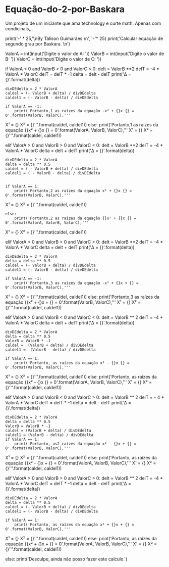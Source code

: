# Equação-do-2-por-Baskara
Um projeto de um iniciante que ama technology e curte math. Apenas com condicinais,,,

print('-' * 25,'\nBy Tálison Guimarães \n', '-'* 25)
print('Calcular equação de segundo grau por Baskara. \n')

ValorA = int(input('Digite o valor de A: '))
ValorB = int(input('Digite o valor de B: '))
ValorC = int(input('Digite o valor de C: '))

if ValorA < 0 and ValorB > 0 and ValorC < 0:
    delt = ValorB **2 
    delT = -4 * ValorA * ValorC
    delT = delT * -1
    delta = delt - delT
    print('Δ = {}'.format(delta))

    divDEdelta = 2 * ValorA
    caldel = (- ValorB + delta) / divDEdelta
    caldel1 = (- ValorB - delta) / divDEdelta
         
    if ValorA == -1:
        print('Portanto,1 as raízes da equação -x² + {}x {} = 0'.format(ValorB, ValorC),'''
X¹ = {} 
X² = {}'''.format(caldel, caldel1))
    else:
        print('Portanto,1 as raízes da equação {}x² + {}x {} = 0'.format(ValorA, ValorB, ValorC),'''
X¹ = {} 
X² = {}'''.format(caldel, caldel1))

elif ValorA > 0 and ValorB > 0 and ValorC < 0:
    delt = ValorB **2 
    delT = -4 * ValorA * ValorC
    delta = delt + delT
    print('Δ = {}'.format(delta))

    divDEdelta = 2 * ValorA
    delta = delta ** 0.5
    caldel = ( - ValorB + delta) / divDEdelta
    caldel1 = ( - ValorB - delta) / divDEdelta
    
        
    if ValorA == 1:
        print('Portanto,2 as raízes da equação x² + {}x {} = 0'.format(ValorB, ValorC),'''
X¹ = {} 
X² = {}'''.format(caldel, caldel1))
    
    else:
        print('Portanto,2 as raízes da equação {}x² + {}x {} = 0'.format(ValorA, ValorB, ValorC),'''
X¹ = {} 
X² = {}'''.format(caldel, caldel1))
    
elif ValorA < 0 and ValorB > 0 and ValorC > 0:
    delt = ValorB **2 
    delT = -4 * ValorA * ValorC
    delta = delt + delT
    print('Δ = {}'.format(delta))

    divDEdelta = 2 * ValorA
    delta = delta ** 0.5
    caldel = (- ValorB + delta) / divDEdelta
    caldel1 = (- ValorB - delta) / divDEdelta
    
    if ValorA == -1:
        print('Portanto,3 as raízes da equação -x² + {}x + {} = 0'.format(ValorB, ValorC),'''
X¹ = {} 
X² = {}'''.format(caldel, caldel1))
    else: 
        print('Portanto,3 as raízes da equação {}x² + {}x + {} = 0'.format(ValorB, ValorC),'''
X¹ = {} 
X² = {}'''.format(caldel, caldel1))  
    
elif ValorA > 0 and ValorB < 0 and ValorC < 0: 
    delt = ValorB ** 2
    delT = -4 * ValorA * ValorC
    delta = delt + delT
    print('Δ = {}'.format(delta))
   
    divDEdelta = 2 * ValorA
    delta = delta ** 0.5
    ValorB = ValorB * -1
    caldel =  (ValorB + delta) / divDEdelta       
    caldel1 =  (ValorB - delta) / divDEdelta
    
    if ValorA == 1:
        print('Portanto, as raízes da equação x² - {}x {} = 0'.format(ValorB, ValorC),'''
X¹ = {} 
X² = {}'''.format(caldel, caldel1))
    else:
        print('Portanto, as raízes da equação {}x² - {}x {} = 0'.format(ValorA, ValorB, ValorC),'''
X¹ = {} 
X² = {}'''.format(caldel, caldel1))

elif ValorA > 0 and ValorB < 0 and ValorC > 0:
    delt = ValorB ** 2
    delT = - 4 * ValorA * ValorC
    delT = delT * -1
    delta = delt - delT
    print('Δ = {}'.format(delta))

    divDEdelta = 2 * ValorA
    delta = delta ** 0.5
    ValorB = ValorB * -1
    caldel = (ValorB + delta) / divDEdelta
    caldel1 = (ValorB - delta) / divDEdelta
    if ValorA == 1:
        print('Portanto, as2 raízes da equação x² - {}x + {} = 0'.format(ValorB, ValorC),'''
X¹ = {} 
X² = {}'''.format(caldel, caldel1))
    else:
        print('Portanto, as raízes da equação {}x² - {}x + {} = 0'.format(ValorA, ValorB, ValorC),'''
X¹ = {} 
X² = {}'''.format(caldel, caldel1))

elif ValorA > 0 and ValorB > 0 and ValorC > 0:
    delt = ValorB ** 2
    delT = -4 * ValorA * ValorC
    delT = delT * -1
    delta = delt - delT
    print('Δ = {}'.format(delta))

    divDEdelta = 2 * ValorA
    delta = delta ** 0.5
    caldel = (- ValorB + delta) / divDEdelta
    caldel1 = (- ValorB - delta) / divDEdelta
    
    if ValorA == 1:
        print('Portanto, as raízes da equação x² + {}x + {} = 0'.format(ValorB, ValorC),'''
X¹ = {} 
X² = {}'''.format(caldel, caldel1))
    else:
        print('Portanto, as raízes da equação {}x² + {}x + {} = 0'.format(ValorA, ValorB, ValorC),'''
X¹ = {} 
X² = {}'''.format(caldel,
caldel1))

else:
    print('Desculpe, ainda não posso fazer este calculo.')

